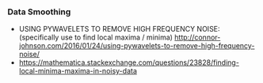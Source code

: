 

### Data Smoothing 
- USING PYWAVELETS TO REMOVE HIGH FREQUENCY NOISE: (specifically use to find local maxima / minima) 
http://connor-johnson.com/2016/01/24/using-pywavelets-to-remove-high-frequency-noise/ 
- https://mathematica.stackexchange.com/questions/23828/finding-local-minima-maxima-in-noisy-data 
